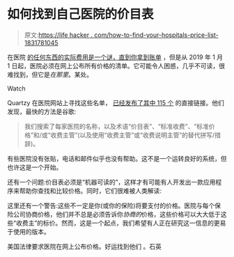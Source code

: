 # 如何找到自己医院的价目表

> 原文:[https://life hacker . com/how-to-find-your-hospitals-price-list-1831781045](https://lifehacker.com/how-to-find-your-hospitals-price-list-1831781045)

在医院 [的任何东西的实际费用是一个谜，直到你拿到账单](https://vitals.lifehacker.com/why-health-care-is-so-expensive-1775781692) ，但是从 2019 年 1 月 1 日起，医院必须在网上公布所有价格的清单。它可能令人困惑，几乎不可读，很难找到，但它是*在那里*。某处。

Watch

Quartzy 在医院网站上寻找这些名单， [已经发布了其中 115 个](https://qz.com/1518545/price-lists-for-the-115-biggest-us-hospitals-new-transparency-law/) 的直接链接。他们发现，最快的方法是谷歌:

> 我们搜索了每家医院的名称，以及术语“价目表”、“标准收费”、“标准价格”和/或“收费主管”(以及使用“收费主管”或“收费说明主管”的替代拼写/措辞)。

有些医院没有张贴，电话和邮件似乎也没有帮助。这不是一个运转良好的系统，但也许这是一个开始。

还有一个问题:价目表必须是“机器可读的”，这样才有可能有人开发出一款应用程序来帮助你查找和比较价格。同时，它们很难被人类解读:

这里还有一个警告:这些不一定是你(或你的保险)将要支付的价格。医院与每个保险公司协商价格，他们并不总是必须告诉你*协商的*价格，这些价格可以大大低于这些“收费主”的标价。然而，这是一个起点，我们希望有人正在研究这一信息的更易于使用的版本。

美国法律要求医院在网上公布价格。好运找到他们 。石英